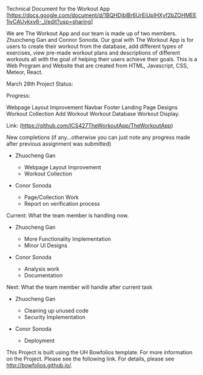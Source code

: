 Technical Document for the Workout App [https://docs.google.com/document/d/1BQHDjblBr6UrEiUpIHXyf2bZOHMEE1iyCAUykxv6-_I/edit?usp=sharing]

We are The Workout App and our team is made up of two members. Zhuocheng Gan and Connor Sonoda. Our goal with The Workout App is for users to create their workout from the database, add different types of exercises, view pre-made workout plans and descriptions of different workouts all with the goal of helping their users achieve their goals. This is a Web Program and Website that are created from HTML, Javascript, CSS, Meteor, React.

March 28th Project Status:

Progress:

Webpage Layout Improvement
Navbar
Footer
Landing Page Designs
Workout Collection
Add Workout
Workout Database
Workout Display.

Link: (https://github.com/ICS427TheWorkoutApp/TheWorkoutApp)

New completions (if any...otherwise you can just note any progress made after previous assignment was submitted)

- Zhuocheng Gan
  - Webpage Layout Improvement
  - Workout Collection
  
- Conor Sonoda
  - Page/Collection Work
  - Report on verification process

Current: What the team member is handling now.

- Zhuocheng Gan
  - More Functionality Implementation
  - Minor UI Designs
    
- Conor Sonoda
  - Analysis work
  - Documentation

Next: What the team member will handle after current task

- Zhuocheng Gan
  - Cleaning up unused code 
  - Security Implementation
    
- Conor Sonoda 
  - Deployment

This Project is built using the UH Bowfolios template. For more information on the Project. Please see the following link. For details, please see http://bowfolios.github.io/.
